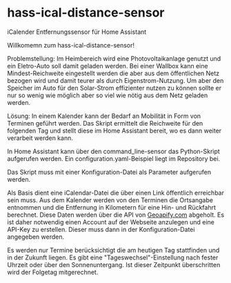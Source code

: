 # hass-ical-distance-sensor
iCalender Entfernungssensor für Home Assistant

Willkomemn zum hass-ical-distance-sensor!

Problemstellung:
Im Heimbereich wird eine Photovoltaikanlage genutzt und ein Eletro-Auto soll damit geladen werden.
Bei einer Wallbox kann eine Mindest-Reichweite eingestellt werden die aber aus dem öffentlichen Netz bezogen wird und damit teurer als durch Eigenstrom-Nutzung.
Um aber den Speicher im Auto für den Solar-Strom effizienter nutzen zu können sollte er nur so wenig wie möglich aber so viel wie nötig aus dem Netz geladen werden.

Lösung:
In einem Kalender kann der Bedarf an Mobilität in Form von Terminen geführt werden.
Das Skript ermittelt die Reichweite für den folgenden Tag und stellt diese im Home Assistant bereit, wo es dann weiter verarbeit werden kann.

In Home Assistant kann über den command_line-sensor das Python-Skript aufgerufen werden.
Ein configuration.yaml-Beispiel liegt im Repository bei.

Das Skript muss mit einer Konfiguration-Datei als Parameter aufgerufen werden.

Als Basis dient eine iCalendar-Datei die über einen Link öffentlich erreichbar sein muss.
Aus dem Kalender werden von den Terminen die Ortsangabe entnommen und die Entfernung in Kilometern für eine Hin- und Rückfahrt berechnet.
Diese Daten werden über die API von [Geoapify.com](https://www.geoapify.com) abgeholt. Es ist daher notwendig einen Account auf der Webseite anzulegen und eine API-Key zu erstellen. Dieser muss dann in der Konfiguration-Datei angegeben werden.

Es werden nur Termine berücksichtigt die am heutigen Tag stattfinden und in der Zukunft liegen.
Es gibt eine "Tageswechsel"-Einstellung nach fester Uhrzeit oder über den Sonnenuntergang. Ist dieser Zeitpunkt überschritten wird der Folgetag mitgerechnet.

